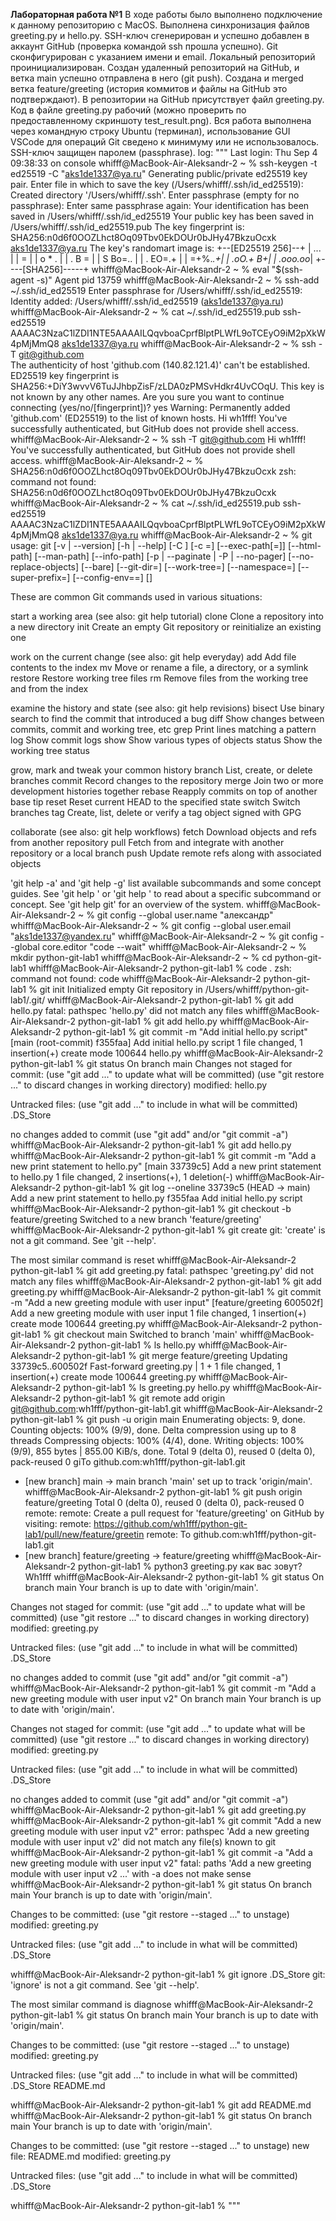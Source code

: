 **Лабораторная работа №1**
В ходе работы было выполнено подключение к данному репозиторию с MacOS.
Выполнена синхронизация файлов greeting.py и hello.py.
SSH-ключ сгенерирован и успешно добавлен в аккаунт GitHub (проверка командой ssh прошла успешно).
Git сконфигурирован с указанием имени и email.
Локальный репозиторий проинициализирован.
Создан удаленный репозиторий на GitHub, и ветка main успешно отправлена в него (git push).
Создана и merged ветка feature/greeting (история коммитов и файлы на GitHub это
подтверждают).
В репозитории на GitHub присутствует файл greeting.py.
Код в файле greeting.py рабочий (можно проверить по предоставленному скриншоту
test_result.png).
Вся работа выполнена через командную строку Ubuntu (терминал), использование GUI VSCode
для операций Git сведено к минимуму или не использовалось.
SSH-ключ защищен паролем (passphrase).
log:
"""
Last login: Thu Sep  4 09:38:33 on console
whifff@MacBook-Air-Aleksandr-2 ~ % ssh-keygen -t ed25519 -C "aks1de1337@ya.ru"
Generating public/private ed25519 key pair.
Enter file in which to save the key (/Users/whifff/.ssh/id_ed25519): 
Created directory '/Users/whifff/.ssh'.
Enter passphrase (empty for no passphrase): 
Enter same passphrase again: 
Your identification has been saved in /Users/whifff/.ssh/id_ed25519
Your public key has been saved in /Users/whifff/.ssh/id_ed25519.pub
The key fingerprint is:
SHA256:n0d6f0OOZLhct8Oq09Tbv0EkDOUr0bJHy47BkzuOcxk aks1de1337@ya.ru
The key's randomart image is:
+--[ED25519 256]--+
|           ...   |
|            =    |
|           o * . |
|          . B =  |
|        S  Bo=.. |
|         . EO=.+ |
|          =+%.*.+|
|         .oO.+ B+|
|         .ooo.oo*|
+----[SHA256]-----+
whifff@MacBook-Air-Aleksandr-2 ~ % eval "$(ssh-agent -s)"
Agent pid 13759
whifff@MacBook-Air-Aleksandr-2 ~ % ssh-add ~/.ssh/id_ed25519
Enter passphrase for /Users/whifff/.ssh/id_ed25519: 
Identity added: /Users/whifff/.ssh/id_ed25519 (aks1de1337@ya.ru)
whifff@MacBook-Air-Aleksandr-2 ~ % cat ~/.ssh/id_ed25519.pub
ssh-ed25519 AAAAC3NzaC1lZDI1NTE5AAAAILQqvboaCprfBlptPLWfL9oTCEyO9iM2pXkW4pMjMmQ8 aks1de1337@ya.ru
whifff@MacBook-Air-Aleksandr-2 ~ % ssh -T git@github.com    
The authenticity of host 'github.com (140.82.121.4)' can't be established.
ED25519 key fingerprint is SHA256:+DiY3wvvV6TuJJhbpZisF/zLDA0zPMSvHdkr4UvCOqU.
This key is not known by any other names.
Are you sure you want to continue connecting (yes/no/[fingerprint])? yes
Warning: Permanently added 'github.com' (ED25519) to the list of known hosts.
Hi wh1fff! You've successfully authenticated, but GitHub does not provide shell access.
whifff@MacBook-Air-Aleksandr-2 ~ % ssh -T git@github.com
Hi wh1fff! You've successfully authenticated, but GitHub does not provide shell access.
whifff@MacBook-Air-Aleksandr-2 ~ % SHA256:n0d6f0OOZLhct8Oq09Tbv0EkDOUr0bJHy47BkzuOcxk
zsh: command not found: SHA256:n0d6f0OOZLhct8Oq09Tbv0EkDOUr0bJHy47BkzuOcxk
whifff@MacBook-Air-Aleksandr-2 ~ % cat ~/.ssh/id_ed25519.pub
ssh-ed25519 AAAAC3NzaC1lZDI1NTE5AAAAILQqvboaCprfBlptPLWfL9oTCEyO9iM2pXkW4pMjMmQ8 aks1de1337@ya.ru
whifff@MacBook-Air-Aleksandr-2 ~ % git
usage: git [-v | --version] [-h | --help] [-C <path>] [-c <name>=<value>]
           [--exec-path[=<path>]] [--html-path] [--man-path] [--info-path]
           [-p | --paginate | -P | --no-pager] [--no-replace-objects] [--bare]
           [--git-dir=<path>] [--work-tree=<path>] [--namespace=<name>]
           [--super-prefix=<path>] [--config-env=<name>=<envvar>]
           <command> [<args>]

These are common Git commands used in various situations:

start a working area (see also: git help tutorial)
   clone     Clone a repository into a new directory
   init      Create an empty Git repository or reinitialize an existing one

work on the current change (see also: git help everyday)
   add       Add file contents to the index
   mv        Move or rename a file, a directory, or a symlink
   restore   Restore working tree files
   rm        Remove files from the working tree and from the index

examine the history and state (see also: git help revisions)
   bisect    Use binary search to find the commit that introduced a bug
   diff      Show changes between commits, commit and working tree, etc
   grep      Print lines matching a pattern
   log       Show commit logs
   show      Show various types of objects
   status    Show the working tree status

grow, mark and tweak your common history
   branch    List, create, or delete branches
   commit    Record changes to the repository
   merge     Join two or more development histories together
   rebase    Reapply commits on top of another base tip
   reset     Reset current HEAD to the specified state
   switch    Switch branches
   tag       Create, list, delete or verify a tag object signed with GPG

collaborate (see also: git help workflows)
   fetch     Download objects and refs from another repository
   pull      Fetch from and integrate with another repository or a local branch
   push      Update remote refs along with associated objects

'git help -a' and 'git help -g' list available subcommands and some
concept guides. See 'git help <command>' or 'git help <concept>'
to read about a specific subcommand or concept.
See 'git help git' for an overview of the system.
whifff@MacBook-Air-Aleksandr-2 ~ % git config --global user.name "александр"
whifff@MacBook-Air-Aleksandr-2 ~ % git config --global user.email "aks1de1337@yandex.ru"
whifff@MacBook-Air-Aleksandr-2 ~ % git config --global core.editor "code --wait"
whifff@MacBook-Air-Aleksandr-2 ~ % mkdir python-git-lab1
whifff@MacBook-Air-Aleksandr-2 ~ % cd python-git-lab1
whifff@MacBook-Air-Aleksandr-2 python-git-lab1 % code .
zsh: command not found: code
whifff@MacBook-Air-Aleksandr-2 python-git-lab1 % git init
Initialized empty Git repository in /Users/whifff/python-git-lab1/.git/
whifff@MacBook-Air-Aleksandr-2 python-git-lab1 % git add hello.py
fatal: pathspec 'hello.py' did not match any files
whifff@MacBook-Air-Aleksandr-2 python-git-lab1 % git add hello.py
whifff@MacBook-Air-Aleksandr-2 python-git-lab1 % git commit -m "Add initial hello.py script"
[main (root-commit) f355faa] Add initial hello.py script
 1 file changed, 1 insertion(+)
 create mode 100644 hello.py
whifff@MacBook-Air-Aleksandr-2 python-git-lab1 % git status
On branch main
Changes not staged for commit:
  (use "git add <file>..." to update what will be committed)
  (use "git restore <file>..." to discard changes in working directory)
	modified:   hello.py

Untracked files:
  (use "git add <file>..." to include in what will be committed)
	.DS_Store

no changes added to commit (use "git add" and/or "git commit -a")
whifff@MacBook-Air-Aleksandr-2 python-git-lab1 % git add hello.py
whifff@MacBook-Air-Aleksandr-2 python-git-lab1 % git commit -m "Add a new print statement to hello.py"
[main 33739c5] Add a new print statement to hello.py
 1 file changed, 2 insertions(+), 1 deletion(-)
whifff@MacBook-Air-Aleksandr-2 python-git-lab1 % git log --oneline 
33739c5 (HEAD -> main) Add a new print statement to hello.py
f355faa Add initial hello.py script
whifff@MacBook-Air-Aleksandr-2 python-git-lab1 % git checkout -b feature/greeting
Switched to a new branch 'feature/greeting'
whifff@MacBook-Air-Aleksandr-2 python-git-lab1 % git create 
git: 'create' is not a git command. See 'git --help'.

The most similar command is
	reset
whifff@MacBook-Air-Aleksandr-2 python-git-lab1 % git add greeting.py
fatal: pathspec 'greeting.py' did not match any files
whifff@MacBook-Air-Aleksandr-2 python-git-lab1 % git add greeting.py
whifff@MacBook-Air-Aleksandr-2 python-git-lab1 % git commit -m "Add a new greeting module with user input" 
[feature/greeting 600502f] Add a new greeting module with user input
 1 file changed, 1 insertion(+)
 create mode 100644 greeting.py
whifff@MacBook-Air-Aleksandr-2 python-git-lab1 % git checkout main
Switched to branch 'main'
whifff@MacBook-Air-Aleksandr-2 python-git-lab1 % ls
hello.py
whifff@MacBook-Air-Aleksandr-2 python-git-lab1 % git merge feature/greeting
Updating 33739c5..600502f
Fast-forward
 greeting.py | 1 +
 1 file changed, 1 insertion(+)
 create mode 100644 greeting.py
whifff@MacBook-Air-Aleksandr-2 python-git-lab1 % ls
greeting.py	hello.py
whifff@MacBook-Air-Aleksandr-2 python-git-lab1 % git remote add origin git@github.com:wh1fff/python-git-lab1.git
whifff@MacBook-Air-Aleksandr-2 python-git-lab1 % git push -u origin main
Enumerating objects: 9, done.
Counting objects: 100% (9/9), done.
Delta compression using up to 8 threads
Compressing objects: 100% (4/4), done.
Writing objects: 100% (9/9), 855 bytes | 855.00 KiB/s, done.
Total 9 (delta 0), reused 0 (delta 0), pack-reused 0
giTo github.com:wh1fff/python-git-lab1.git
 * [new branch]      main -> main
branch 'main' set up to track 'origin/main'.
whifff@MacBook-Air-Aleksandr-2 python-git-lab1 % git push origin feature/greeting
Total 0 (delta 0), reused 0 (delta 0), pack-reused 0
remote: 
remote: Create a pull request for 'feature/greeting' on GitHub by visiting:
remote:      https://github.com/wh1fff/python-git-lab1/pull/new/feature/greetin
remote: 
To github.com:wh1fff/python-git-lab1.git
 * [new branch]      feature/greeting -> feature/greeting
whifff@MacBook-Air-Aleksandr-2 python-git-lab1 % python3 greeting.py
как вас зовут? Wh1fff
whifff@MacBook-Air-Aleksandr-2 python-git-lab1 % git status
On branch main
Your branch is up to date with 'origin/main'.

Changes not staged for commit:
  (use "git add <file>..." to update what will be committed)
  (use "git restore <file>..." to discard changes in working directory)
	modified:   greeting.py

Untracked files:
  (use "git add <file>..." to include in what will be committed)
	.DS_Store

no changes added to commit (use "git add" and/or "git commit -a")
whifff@MacBook-Air-Aleksandr-2 python-git-lab1 % git commit -m "Add a new greeting module with user input v2"
On branch main
Your branch is up to date with 'origin/main'.

Changes not staged for commit:
  (use "git add <file>..." to update what will be committed)
  (use "git restore <file>..." to discard changes in working directory)
	modified:   greeting.py

Untracked files:
  (use "git add <file>..." to include in what will be committed)
	.DS_Store

no changes added to commit (use "git add" and/or "git commit -a")
whifff@MacBook-Air-Aleksandr-2 python-git-lab1 % git add greeting.py
whifff@MacBook-Air-Aleksandr-2 python-git-lab1 % git commit "Add a new greeting module with user input v2" 
error: pathspec 'Add a new greeting module with user input v2' did not match any file(s) known to git
whifff@MacBook-Air-Aleksandr-2 python-git-lab1 % git commit -a "Add a new greeting module with user input v2"
fatal: paths 'Add a new greeting module with user input v2 ...' with -a does not make sense
whifff@MacBook-Air-Aleksandr-2 python-git-lab1 % git status
On branch main
Your branch is up to date with 'origin/main'.

Changes to be committed:
  (use "git restore --staged <file>..." to unstage)
	modified:   greeting.py

Untracked files:
  (use "git add <file>..." to include in what will be committed)
	.DS_Store

whifff@MacBook-Air-Aleksandr-2 python-git-lab1 % git ignore .DS_Store
git: 'ignore' is not a git command. See 'git --help'.

The most similar command is
	diagnose
whifff@MacBook-Air-Aleksandr-2 python-git-lab1 % git status
On branch main
Your branch is up to date with 'origin/main'.

Changes to be committed:
  (use "git restore --staged <file>..." to unstage)
	modified:   greeting.py

Untracked files:
  (use "git add <file>..." to include in what will be committed)
	.DS_Store
	README.md

whifff@MacBook-Air-Aleksandr-2 python-git-lab1 % git add README.md
whifff@MacBook-Air-Aleksandr-2 python-git-lab1 % git status
On branch main
Your branch is up to date with 'origin/main'.

Changes to be committed:
  (use "git restore --staged <file>..." to unstage)
	new file:   README.md
	modified:   greeting.py

Untracked files:
  (use "git add <file>..." to include in what will be committed)
	.DS_Store

whifff@MacBook-Air-Aleksandr-2 python-git-lab1 % 
"""